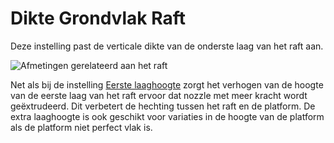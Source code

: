Dikte Grondvlak Raft
====
Deze instelling past de verticale dikte van de onderste laag van het raft aan.

![Afmetingen gerelateerd aan het raft](../../../articles/images/raft_dimensions.svg)

Net als bij de instelling [Eerste laaghoogte](../resolution/layer_height_0.md) zorgt het verhogen van de hoogte van de eerste laag van het raft ervoor dat nozzle met meer kracht wordt geëxtrudeerd. Dit verbetert de hechting tussen het raft en de platform. De extra laaghoogte is ook geschikt voor variaties in de hoogte van de platform als de platform niet perfect vlak is.